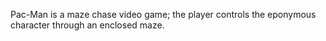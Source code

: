 Pac-Man is a maze chase video game; the player controls the eponymous character through an enclosed maze.
